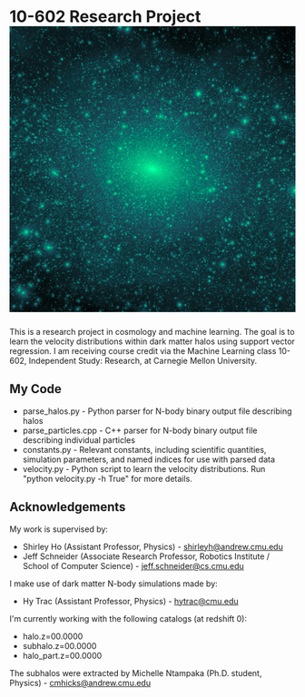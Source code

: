 10-602 Research Project ![logo](https://github.com/alklein/cosmo-ML/blob/master/bone.jpeg)
=========================================================================================

This is a research project in cosmology and machine learning. 
The goal is to learn the velocity distributions within dark matter halos using support vector regression. 
I am receiving course credit via the Machine Learning class 10-602, Independent Study: Research, at Carnegie Mellon University.

My Code
-------

*   parse_halos.py - Python parser for N-body binary output file describing halos 
*   parse_particles.cpp - C++ parser for N-body binary output file describing individual particles
*   constants.py - Relevant constants, including scientific quantities, simulation parameters, and named indices for use with parsed data     		      
*   velocity.py - Python script to learn the velocity distributions. Run "python velocity.py -h True" for more details.

Acknowledgements
----------------

My work is supervised by:

*   Shirley Ho (Assistant Professor, Physics) - shirleyh@andrew.cmu.edu
*   Jeff Schneider (Associate Research Professor, Robotics Institute / School of Computer Science) - jeff.schneider@cs.cmu.edu

I make use of dark matter N-body simulations made by:

*    Hy Trac (Assistant Professor, Physics) - hytrac@cmu.edu

I'm currently working with the following catalogs (at redshift 0):
*    halo.z=00.0000
*    subhalo.z=00.0000
*    halo_part.z=00.0000

The subhalos were extracted by Michelle Ntampaka (Ph.D. student, Physics) - cmhicks@andrew.cmu.edu